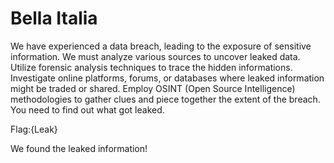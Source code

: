 # Bella Italia

We have experienced a data breach, leading to the exposure of sensitive information. We must analyze various sources to uncover leaked data.
Utilize forensic analysis techniques to trace the hidden informations.
Investigate online platforms, forums, or databases where leaked information might be traded or shared.
Employ OSINT (Open Source Intelligence) methodologies to gather clues and piece together the extent of the breach.
You need to find out what got leaked.


Flag:{Leak}


We found the leaked information!

